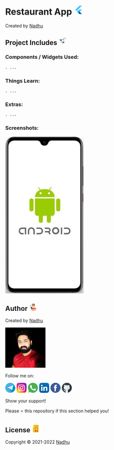 # Restaurant App [<img src="https://github.com/iamnadhu/Flutter/blob/main/Resources/flutter-icon.png">](https://github.com/iamnadhu/Flutter/tree/main/Projects/Restaurant%20App)
Created by [Nadhu](https://linktr.ee/iamnadhu)


## Project Includes [<img src="https://github.com/iamnadhu/Flutter/blob/main/Resources/projects-icon.png">](https://github.com/iamnadhu/Flutter/tree/main/Projects/Restaurant%20App)

### Components / Widgets Used:
```
- ---
```

### Things Learn:
```
- ---
```

### Extras:
```
- ---
```

### Screenshots:
![screenshot](https://github.com/iamnadhu/Flutter/blob/main/Projects/Restaurant%20App/Resources/01.jpg)


## Author [<img src="https://github.com/iamnadhu/Flutter/blob/main/Resources/auther-icon.png">](https://linktr.ee/iamnadhu)
Created by [Nadhu](https://linktr.ee/iamnadhu)

[<img src="https://github.com/iamnadhu/Flutter/blob/main/Resources/nadhu-icon.jpg">](https://linktr.ee/iamnadhu)

Follow me on: 

[<img src="https://github.com/iamnadhu/Flutter/blob/main/Resources/telegram-icon.png">](https://t.me/iamnadhu)
[<img src="https://github.com/iamnadhu/Flutter/blob/main/Resources/instagram-icon.png">](https://www.instagram.com/iamnadhu/)
[<img src="https://github.com/iamnadhu/Flutter/blob/main/Resources/whatsapp-icon.png">](https://api.whatsapp.com/send?phone=917293451396&lang=en)
[<img src="https://github.com/iamnadhu/Flutter/blob/main/Resources/linkedin-icon.png">](https://www.linkedin.com/in/iamnadhu/)
[<img src="https://github.com/iamnadhu/Flutter/blob/main/Resources/facebook-icon.png">](https://www.facebook.com/iamnadhu/)
[<img src="https://github.com/iamnadhu/Flutter/blob/main/Resources/github-icon.png">](https://github.com/iamnadhu)


Show your support!

Please ⭐️   this repository if this section helped you!


## License [<img src="https://github.com/iamnadhu/Flutter/blob/main/Resources/license-icon.png">](https://github.com/iamnadhu/Flutter/tree/main/Projects/Restaurant%20App)
Copyright © 2021-2022 [Nadhu](https://linktr.ee/iamnadhu)
